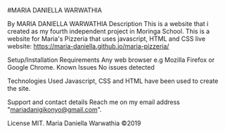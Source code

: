 
#MARIA DANIELLA WARWATHIA

By MARIA DANIELLA WARWATHIA
Description
This is a website that i created as my fourth independent project in Moringa School. This is a website for Maria's Pizzeria that uses javascript, HTML and CSS
live website: https://maria-daniella.github.io/maria-pizzeria/

Setup/Installation Requirements
Any web browser e.g Mozilla Firefox or Google Chrome.
Known Issues
No issues detected

Technologies Used
Javascript, CSS and HTML have been used to create the site.

Support and contact details
Reach me on my email address "mariadanigikonyo@gmail.com".

License
MIT. Maria Daniella Warwathia ©2019
